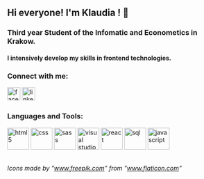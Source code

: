 ## Hi everyone! I'm Klaudia ! 👋
### Third year Student of the Infomatic and Econometics in Krakow.
#### I intensively develop my skills in frontend technologies.

### Connect with me:
[<img src="https://image.flaticon.com/icons/png/512/1312/1312139.png" width="30px" alt="facebook"/>][facebook]
[<img src="https://image.flaticon.com/icons/png/512/185/185964.png" width="30px" alt="linkedin"/>][linkedin]

### Languages and Tools:
<p float="left">
<img src="https://image.flaticon.com/icons/png/512/919/919827.png" width="50px" alt="html5"/>
<img src="https://image.flaticon.com/icons/png/512/919/919826.png" width="50px" alt="css"/>
<img src="https://image.flaticon.com/icons/png/512/919/919831.png" width="50px" alt="sass"/>
<img src="https://raw.githubusercontent.com/dhanishgajjar/vscode-icons/master/png/default_dark.png" width="50px" alt="visual studio code"/>
<img src="https://image.flaticon.com/icons/png/512/1260/1260667.png" width="50px" alt="react"/>
<img src="https://image.flaticon.com/icons/png/512/603/603201.png" width="50px" alt="sql"/>
<img src="https://user-images.githubusercontent.com/47197438/138458585-ef548fe6-a117-413a-8df6-4984cd51e531.png" width="50px" alt="javascript"/>
</p>


[facebook]: https://www.facebook.com/klaudia.paluch.9
[linkedin]: https://www.linkedin.com/in/klaudia-paluch-11499b179/
</br>
*Icons made by "www.freepik.com" from "www.flaticon.com"*
